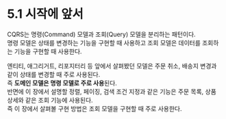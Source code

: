 # 5.1 시작에 앞서

CQRS는 명령(Command) 모델과 조회(Query) 모델을 분리하는 패턴이다.  
명령 모델은 상태를 변경하는 기능을 구현할 때 사용하고 조회 모델은 데이터를 조회하는 기능을 구현할 때 사용한다.

엔티티, 애그리거트, 리포지터리 등 앞에서 살펴봤던 모델은 주문 취소, 배송지 변경과 같이 상태를 변경할 때 주로 사용된다.  
즉 **도메인 모델은 명령 모델로 주로 사용**된다.  
반면에 이 장에서 설명할 정렬, 페이징, 검색 조건 지정과 같은 기능은 주문 목록, 상품 상세와 같은 조회 기능에 사용된다.  
즉 이 장에서 살펴볼 구현 방법은 조회 모델을 구현할 때 주로 사용한다.

